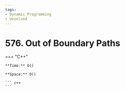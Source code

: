 ```yaml
---
tags:
- Dynamic Programming
- Unsolved
---
```



# 576. Out of Boundary Paths

=== "C++"

    **Time:** O()

    **Space:** O()

    ``` c++
    ```